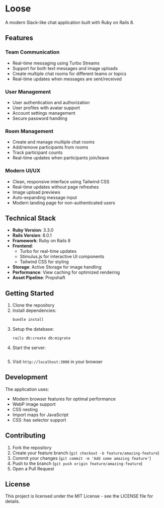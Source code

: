 # Loose

A modern Slack-like chat application built with Ruby on Rails 8.

## Features

### Team Communication
- Real-time messaging using Turbo Streams
- Support for both text messages and image uploads
- Create multiple chat rooms for different teams or topics
- Real-time updates when messages are sent/received

### User Management
- User authentication and authorization
- User profiles with avatar support
- Account settings management
- Secure password handling

### Room Management
- Create and manage multiple chat rooms
- Add/remove participants from rooms
- Track participant counts
- Real-time updates when participants join/leave

### Modern UI/UX
- Clean, responsive interface using Tailwind CSS
- Real-time updates without page refreshes
- Image upload previews
- Auto-expanding message input
- Modern landing page for non-authenticated users

## Technical Stack

- **Ruby Version**: 3.3.0
- **Rails Version**: 8.0.1
- **Framework**: Ruby on Rails 8
- **Frontend**: 
  - Turbo for real-time updates
  - Stimulus.js for interactive UI components
  - Tailwind CSS for styling
- **Storage**: Active Storage for image handling
- **Performance**: View caching for optimized rendering
- **Asset Pipeline**: Propshaft

## Getting Started

1. Clone the repository
2. Install dependencies:
   ```bash
   bundle install
   ```
3. Setup the database:
   ```bash
   rails db:create db:migrate
   ```
4. Start the server:
   ```bin/rails dev
   ```
5. Visit `http://localhost:3000` in your browser

## Development

The application uses:
- Modern browser features for optimal performance
- WebP image support
- CSS nesting
- Import maps for JavaScript
- CSS :has selector support

## Contributing

1. Fork the repository
2. Create your feature branch (`git checkout -b feature/amazing-feature`)
3. Commit your changes (`git commit -m 'Add some amazing feature'`)
4. Push to the branch (`git push origin feature/amazing-feature`)
5. Open a Pull Request

## License

This project is licensed under the MIT License - see the LICENSE file for details.
